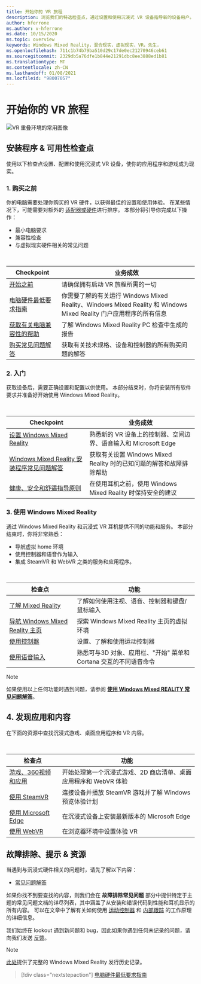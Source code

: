 ```yaml
---
title: 开始你的 VR 旅程
description: 浏览我们的特选检查点，通过设置和使用沉浸式 VR 设备指导新的设备用户。
author: hferrone
ms.author: v-hferrone
ms.date: 10/15/2020
ms.topic: overview
keywords: Windows Mixed Reality，混合现实，虚拟现实，VR，先生，
ms.openlocfilehash: 711c1b74b79ba510d29c17de0ec21270946ceb61
ms.sourcegitcommit: 2329db5a76dfe1b844e21291dbc8ee3888ed1b81
ms.translationtype: MT
ms.contentlocale: zh-CN
ms.lasthandoff: 01/08/2021
ms.locfileid: "98007057"
---
```

# <a name="start-your-vr-journey"></a>开始你的 VR 旅程

![VR 重叠环境的常用图像](images/mr-win32-slates-pinspanel.png)

## <a name="setup--usability-checkpoints"></a>安装程序 & 可用性检查点

使用以下检查点设置、配置和使用沉浸式 VR 设备，使你的应用程序和游戏成为现实。

### <a name="1-before-you-buy"></a>1. 购买之前

你的电脑需要处理你购买的 VR 硬件，以获得最佳的设置和使用体验。 在某些情况下，可能需要对额外的 [适配器或硬件](recommended-adapters-for-windows-mixed-reality-capable-pcs.md)进行排序。 本部分将引导你完成以下操作：

* 最小电脑要求
* 兼容性检查
* 与虚拟现实硬件相关的常见问题

<br>

|  Checkpoint  |  业务成效  |
| --- | --- |
| [开始之前](before-you-start.md) | 请确保拥有启动 VR 旅程所需的一切 |
| [电脑硬件最低要求指南](windows-mixed-reality-minimum-pc-hardware-compatibility-guidelines.md) | 你需要了解的有关运行 Windows Mixed Reality、Windows Mixed Reality 和 Windows Mixed Reality 门户应用程序的所有信息 |
| [获取有关电脑兼容性的帮助](get-help-with-pc-compatibility.md) | 了解 Windows Mixed Reality PC 检查中生成的报告 |
| [购买常见问题解答](before-you-buy-faqs.md) | 获取有关技术规格、设备和控制器的所有购买问题的解答 |

### <a name="2-getting-started"></a>2. 入门

获取设备后，需要正确设置和配置以供使用。 本部分结束时，你将安装所有软件要求并准备好开始使用 Windows Mixed Reality。

<br>

|  Checkpoint  |  业务成效  |
| --- | --- |
| [设置 Windows Mixed Reality](set-up-windows-mixed-reality.md) | 熟悉新的 VR 设备上的控制器、空间边界、语音输入和 Microsoft Edge |
| [Windows Mixed Reality 安装程序常见问题解答](wmr-setup-faq.md) | 获取有关设置 Windows Mixed Reality 时的已知问题的解答和故障排除帮助 |
| [健康、安全和舒适指导原则](wmr-health-safety-comfort.md) | 在使用耳机之前，使用 Windows Mixed Reality 时保持安全的建议  |

### <a name="3-using-windows-mixed-reality"></a>3. 使用 Windows Mixed Reality

通过 Windows Mixed Reality 和沉浸式 VR 耳机提供不同的功能和服务。 本部分结束时，你将非常熟悉：

* 导航虚拟 home 环境
* 使用控制器和语音作为输入
* 集成 SteamVR 和 WebVR 之类的服务和应用程序。

<br>

|  检查点  |  功能  |
| --- | --- |
| [了解 Mixed Reality](learn-mixed-reality.md) | 了解如何使用注视、语音、控制器和键盘/鼠标输入 |
| [导航 Windows Mixed Reality 主页](your-mixed-reality-home.md) | 探索 Windows Mixed Reality 主页的虚拟环境  |
| [使用控制器](controllers-in-wmr.md) | 设置、了解和使用运动控制器 |
| [使用语音输入](using-speech-in-wmr.md) | 熟悉可与3D 对象、应用栏、"开始" 菜单和 Cortana 交互的不同语音命令 |

> [!NOTE]
> 如果使用以上任何功能时遇到问题，请参阅 **[使用 Windows Mixed REALITY 常见问题解答](using-wmr-faq.md)**。

## <a name="4-discover-apps-and-content"></a>4. 发现应用和内容

在下面的资源中查找沉浸式游戏、桌面应用程序和 VR 内容。 

<br>

|  检查点  |  功能  |
| --- | --- |
| [游戏、360视频和应用](using-games-and-apps-in-windows-mixed-reality.md) | 开始处理第一个沉浸式游戏、2D 商店清单、桌面应用程序和 WebVR 体验 |
| [使用 SteamVR](using-steamvr-with-windows-mixed-reality.md) | 连接设备并播放 SteamVR 游戏并了解 Windows 预览体验计划 |
| [使用 Microsoft Edge](using-microsoft-edge.md) | 在沉浸式设备上安装最新版本的 Microsoft Edge |
| [使用 WebVR](webvr.md) | 在浏览器环境中设置体验 VR |

## <a name="troubleshooting-tips--resources"></a>故障排除、提示 & 资源

当遇到与沉浸式硬件相关的问题时，请先了解以下内容：
 
* [常见问题解答](troubleshooting-windows-mixed-reality.md) 

如果你找不到要查找的内容，则我们会在 **故障排除常见问题** 部分中提供特定于主题的常见问题文档的详尽列表，其中涵盖了从安装和错误代码到性能和耳机显示的所有内容。 可以在文章中了解有关如何使用 [运动控制器](controllers-in-wmr.md) 和 [内部跟踪](tracking-system.md) 的工作原理的详细信息。

我们始终在 lookout 遇到新问题和 bug，因此如果你遇到任何未记录的问题，请向我们发送 [反馈](filing-feedback.md)。

> [!NOTE]
> [此处](mixed-reality-software.md)提供了完整的 Windows Mixed Reality 发行历史记录。

> [!div class="nextstepaction"]
> [电脑硬件最低要求指南](windows-mixed-reality-minimum-pc-hardware-compatibility-guidelines.md)

<br>